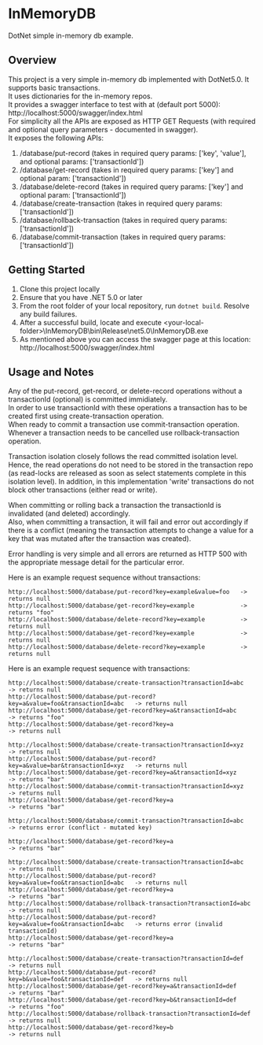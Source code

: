 # InMemoryDB
DotNet simple in-memory db example.

## Overview
This project is a very simple in-memory db implemented with DotNet5.0. It supports basic transactions.  
It uses dictionaries for the in-memory repos.  
It provides a swagger interface to test with at (default port 5000): http://localhost:5000/swagger/index.html  
For simplicity all the APIs are exposed as HTTP GET Requests (with required and optional query parameters - documented in swagger).  
It exposes the following APIs:
  1. /database/put-record (takes in required query params: ['key', 'value'], and optional params: ['transactionId'])
  2. /database/get-record (takes in required query params: ['key'] and optional param: ['transactionId'])
  3. /database/delete-record (takes in required query params: ['key'] and optional param: ['transactionId'])
  4. /database/create-transaction (takes in required query params: ['transactionId'])
  5. /database/rollback-transaction (takes in required query params: ['transactionId'])
  6. /database/commit-transaction (takes in required query params: ['transactionId'])

## Getting Started
1. Clone this project locally
2. Ensure that you have .NET 5.0 or later
3. From the root folder of your local repository, run `dotnet build`. Resolve any build failures.
4. After a successful build, locate and execute \<your-local-folder>\InMemoryDB\bin\Release\net5.0\InMemoryDB.exe
5. As mentioned above you can access the swagger page at this location: http://localhost:5000/swagger/index.html

## Usage and Notes
Any of the put-record, get-record, or delete-record operations without a transactionId (optional) is committed immidiately.  
In order to use transactionId with these operations a transaction has to be created first using create-transaction operation.  
When ready to commit a transaction use commit-transaction operation. Whenever a transaction needs to be cancelled use rollback-transaction operation.  
  
Transaction isolation closely follows the read committed isolation level. Hence, the read operations do not need to be stored in the transaction repo (as read-locks are released as soon as select statements complete in this isolation level). In addition, in this implementation 'write' transactions do not block other transactions (either read or write).
  
When committing or rolling back a transaction the transactionId is invalidated (and deleted) accordingly.  
Also, when committing a transaction, it will fail and error out accordingly if there is a conflict (meaning the transaction attempts to change a value for a key that was mutated after the transaction was created).

Error handling is very simple and all errors are returned as HTTP 500 with the appropriate message detail for the particular error.

Here is an example request sequence without transactions:
```console
http://localhost:5000/database/put-record?key=example&value=foo   -> returns null
http://localhost:5000/database/get-record?key=example             -> returns "foo"
http://localhost:5000/database/delete-record?key=example          -> returns null
http://localhost:5000/database/get-record?key=example             -> returns null
http://localhost:5000/database/delete-record?key=example          -> returns null
```
  
Here is an example request sequence with transactions:
```console
http://localhost:5000/database/create-transaction?transactionId=abc           -> returns null
http://localhost:5000/database/put-record?key=a&value=foo&transactionId=abc   -> returns null
http://localhost:5000/database/get-record?key=a&transactionId=abc             -> returns "foo"
http://localhost:5000/database/get-record?key=a                               -> returns null

http://localhost:5000/database/create-transaction?transactionId=xyz           -> returns null
http://localhost:5000/database/put-record?key=a&value=bar&transactionId=xyz   -> returns null
http://localhost:5000/database/get-record?key=a&transactionId=xyz             -> returns "bar"
http://localhost:5000/database/commit-transaction?transactionId=xyz           -> returns null
http://localhost:5000/database/get-record?key=a                               -> returns "bar"

http://localhost:5000/database/commit-transaction?transactionId=abc           -> returns error (conflict - mutated key)

http://localhost:5000/database/get-record?key=a                               -> returns "bar"

http://localhost:5000/database/create-transaction?transactionId=abc           -> returns null
http://localhost:5000/database/put-record?key=a&value=foo&transactionId=abc   -> returns null
http://localhost:5000/database/get-record?key=a                               -> returns "bar"
http://localhost:5000/database/rollback-transaction?transactionId=abc         -> returns null
http://localhost:5000/database/put-record?key=a&value=foo&transactionId=abc   -> returns error (invalid transactionId)
http://localhost:5000/database/get-record?key=a                               -> returns "bar"

http://localhost:5000/database/create-transaction?transactionId=def           -> returns null
http://localhost:5000/database/put-record?key=b&value=foo&transactionId=def   -> returns null
http://localhost:5000/database/get-record?key=a&transactionId=def             -> returns "bar"
http://localhost:5000/database/get-record?key=b&transactionId=def             -> returns "foo"
http://localhost:5000/database/rollback-transaction?transactionId=def         -> returns null
http://localhost:5000/database/get-record?key=b                               -> returns null
```
